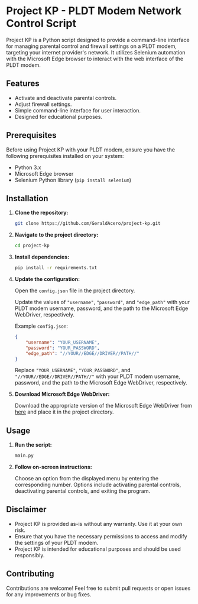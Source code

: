 # Project KP - PLDT Modem Network Control Script

Project KP is a Python script designed to provide a command-line interface for managing parental control and firewall settings on a PLDT modem, targeting your internet provider's network. It utilizes Selenium automation with the Microsoft Edge browser to interact with the web interface of the PLDT modem.

## Features

- Activate and deactivate parental controls.
- Adjust firewall settings.
- Simple command-line interface for user interaction.
- Designed for educational purposes.

## Prerequisites

Before using Project KP with your PLDT modem, ensure you have the following prerequisites installed on your system:

- Python 3.x
- Microsoft Edge browser
- Selenium Python library (`pip install selenium`)

## Installation

1. **Clone the repository:**

    ```bash
    git clone https://github.com/GeraldAcero/project-kp.git
    ```

2. **Navigate to the project directory:**

    ```bash
    cd project-kp
    ```

3. **Install dependencies:**

    ```bash
    pip install -r requirements.txt
    ```
4. **Update the configuration:**

    Open the `config.json` file in the project directory.

    Update the values of `"username"`, `"password"`, and `"edge_path"` with your PLDT modem username, password, and the path to the Microsoft Edge WebDriver, respectively.

    Example `config.json`:

    ```json
    {
        "username": "YOUR_USERNAME",
        "password": "YOUR_PASSWORD",
        "edge_path": "//YOUR//EDGE//DRIVER//PATH//"
    }
    ```

    Replace `"YOUR_USERNAME"`, `"YOUR_PASSWORD"`, and `"//YOUR//EDGE//DRIVER//PATH//"` with your PLDT modem username, password, and the path to the Microsoft Edge WebDriver, respectively.

5. **Download Microsoft Edge WebDriver:**

    Download the appropriate version of the Microsoft Edge WebDriver from [here](https://developer.microsoft.com/en-us/microsoft-edge/tools/webdriver/) and place it in the project directory.

## Usage

1. **Run the script:**

    ```bash
    main.py
    ```

2. **Follow on-screen instructions:**

    Choose an option from the displayed menu by entering the corresponding number. Options include activating parental controls, deactivating parental controls, and exiting the program.

## Disclaimer

- Project KP is provided as-is without any warranty. Use it at your own risk.
- Ensure that you have the necessary permissions to access and modify the settings of your PLDT modem.
- Project KP is intended for educational purposes and should be used responsibly.

## Contributing

Contributions are welcome! Feel free to submit pull requests or open issues for any improvements or bug fixes.

